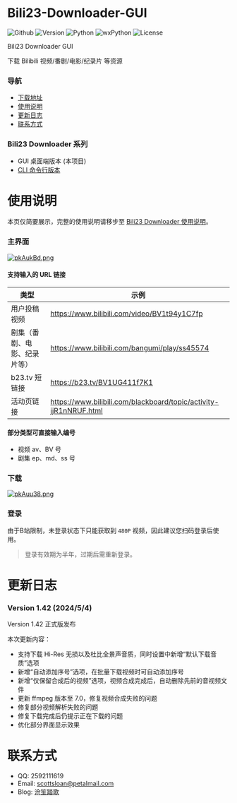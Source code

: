 # Bili23-Downloader-GUI
![Github](https://img.shields.io/badge/GitHub-black?logo=github&style=flat) ![Version](https://img.shields.io/github/v/release/ScottSloan/Bili23-Downloader?style=flat) ![Python](https://img.shields.io/badge/Python-3.11.9-green?style=flat) ![wxPython](https://img.shields.io/badge/wxPython-4.2.1-green?style=flat) ![License](https://img.shields.io/badge/license-MIT-orange?style=flat)

Bili23 Downloader GUI

下载 Bilibili 视频/番剧/电影/纪录片 等资源  

### **导航**
+ [下载地址](https://github.com/ScottSloan/Bili23-Downloader/releases)
+ [使用说明](#使用说明)
+ [更新日志](#更新日志) 
+ [联系方式](#联系方式)

### **Bili23 Downloader 系列**
* GUI 桌面端版本 (本项目)
* [CLI 命令行版本](https://github.com/ScottSloan/Bili23-Downloader-CLI) 

# 使用说明
本页仅简要展示，完整的使用说明请移步至 [Bili23 Downloader 使用说明](https://scott-sloan.cn/archives/12/)。

### **主界面**
[![pkAukBd.png](https://s21.ax1x.com/2024/05/04/pkAukBd.png)](https://imgse.com/i/pkAukBd)

#### **支持输入的 URL 链接**
| 类型 | 示例  |
| ---- | ---- |
| 用户投稿视频 | https://www.bilibili.com/video/BV1t94y1C7fp |
| 剧集（番剧、电影、纪录片等） | https://www.bilibili.com/bangumi/play/ss45574 |
| b23.tv 短链接 | https://b23.tv/BV1UG411f7K1 |
| 活动页链接 | https://www.bilibili.com/blackboard/topic/activity-jjR1nNRUF.html |

#### **部分类型可直接输入编号**
- 视频 av、BV 号
- 剧集 ep、md、ss 号

### **下载**
[![pkAuu38.png](https://s21.ax1x.com/2024/05/04/pkAuu38.png)](https://imgse.com/i/pkAuu38)

### **登录**
由于B站限制，未登录状态下只能获取到 `480P` 视频，因此建议您扫码登录后使用。

> 登录有效期为半年，过期后需重新登录。

# 更新日志
### **Version 1.42 (2024/5/4)**
Version 1.42 正式版发布

本次更新内容：
* 支持下载 Hi-Res 无损以及杜比全景声音质，同时设置中新增“默认下载音质”选项
* 新增“自动添加序号”选项，在批量下载视频时可自动添加序号
* 新增“仅保留合成后的视频”选项，视频合成完成后，自动删除先前的音视频文件
* 更新 ffmpeg 版本至 7.0，修复视频合成失败的问题
* 修复部分视频解析失败的问题
* 修复下载完成后仍提示正在下载的问题
* 优化部分界面显示效果

# 联系方式
- QQ: 2592111619
- Email: scottsloan@petalmail.com
- Blog: [沧笙踏歌](https://www.scott-sloan.cn)
